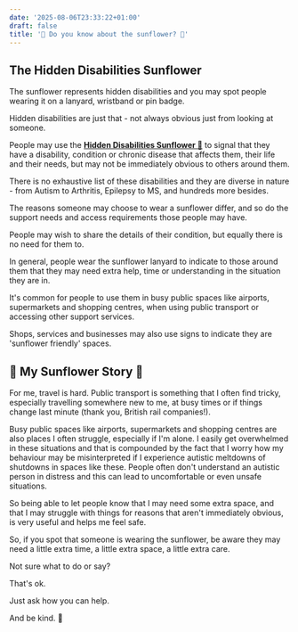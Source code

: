 ```yaml
---
date: '2025-08-06T23:33:22+01:00'
draft: false
title: '🌻 Do you know about the sunflower? 🌻'
---
```

## The Hidden Disabilities Sunflower

The sunflower represents hidden disabilities and you may spot people wearing it on a lanyard, wristband or pin badge.

Hidden disabilities are just that - not always obvious just from looking at someone.

People may use the [**Hidden Disabilities Sunflower 🌻**](https://www.linkedin.com/company/hidden-disabilities/) to signal that they have a disability, condition or chronic disease that affects them, their life and their needs, but may not be immediately obvious to others around them.

There is no exhaustive list of these disabilities and they are diverse in nature - from Autism to Arthritis, Epilepsy to MS, and hundreds more besides.

The reasons someone may choose to wear a sunflower differ, and so do the support needs and access requirements those people may have.

People may wish to share the details of their condition, but equally there is no need for them to.

In general, people wear the sunflower lanyard to indicate to those around them that they may need extra help, time or understanding in the situation they are in.

It's common for people to use them in busy public spaces like airports, supermarkets and shopping centres, when using public transport or accessing other support services.

Shops, services and businesses may also use signs to indicate they are 'sunflower friendly' spaces.

## 🌻 My Sunflower Story 🌻

For me, travel is hard. Public transport is something that I often find tricky, especially travelling somewhere new to me, at busy times or if things change last minute (thank you, British rail companies!).

Busy public spaces like airports, supermarkets and shopping centres are also places I often struggle, especially if I'm alone. I easily get overwhelmed in these situations and that is compounded by the fact that I worry how my behaviour may be misinterpreted if I experience autistic meltdowns of shutdowns in spaces like these. People often don't understand an autistic person in distress and this can lead to uncomfortable or even unsafe situations.

So being able to let people know that I may need some extra space, and that I may struggle with things for reasons that aren't immediately obvious, is very useful and helps me feel safe.

So, if you spot that someone is wearing the sunflower, be aware they may need a little extra time, a little extra space, a little extra care.

Not sure what to do or say?

That's ok.

Just ask how you can help.

And be kind. 💛